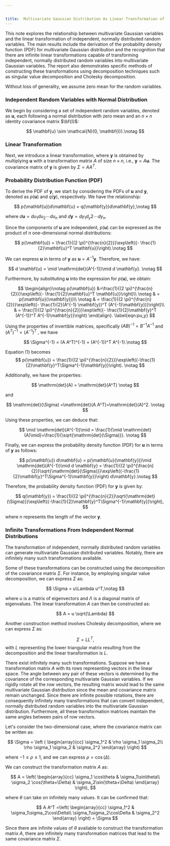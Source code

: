 ```yaml
---


title:	Multivariate Gaussian Distribution As Linear Transformation of Independent Normally Distributed Random Variables
---
```




This note explores the relationship between multivariate Gaussian variables and the linear transformation of independent, normally distributed random variables. The main results include the derivation of the probability density function (PDF) for multivariate Gaussian distribution and the recognition that there are infinite linear transformations capable of transforming independent, normally distributed random variables into multivariate Gaussian variables. The report also demonstrates specific methods of constructing these transformations using decomposition techniques such as singular value decomposition and Cholesky decomposition. 

Without loss of generality, we assume zero mean for the random variables.

### Independent Random Variables with Normal Distribution

We begin by considering a set of independent random variables, denoted as $\mathbf{u}$, each following a normal distribution with zero mean and an $n\times n$ identity covariance matrix $\bf{I}$:


$$
\mathbf{u} \sim \mathcal{N}(0, \mathbf{I}).\notag
$$



### Linear Transformation

Next, we introduce a linear transformation, where $\mathbf{y}$ is obtained by multiplying $\mathbf{u}$ with a transformation matrix $A$ of size $n \times n$, i.e., $\mathbf{y} = A \mathbf{u}$. The covariance matrix of $\mathbf{y}$ is given by $\Sigma = A A^T$.



### Probability Distribution Function (PDF)

To derive the PDF of $\mathbf{y}$, we start by considering the PDFs of $\mathbf{u}$ and $\mathbf{y}$, denoted as $p(\mathbf{u})$ and $q(\mathbf{y})$, respectively. We have the relationship:



$$
p(\mathbf{u})d\mathbf{u} = q(\mathbf{y})d\mathbf{y},\notag
$$


where $d\mathbf{u}=du_1du_2\cdots du_n$ and $d\mathbf{y} = dy_1 d_y2\cdots dy_n$.

Since the components of $\mathbf{u}$ are independent, $p(\mathbf{u})$ can be expressed as the product of $n$ one-dimensional normal distributions:


$$
p(\mathbf{u}) = \frac{1}{(2 \pi)^{\frac{n}{2}}}\exp\left({- \frac{1}{2}\mathbf{u}^T \mathbf{u}}\right).\notag
$$



We can express $\mathbf{u}$ in terms of $\mathbf{y}$ as $\mathbf{u} = A^{-1}\mathbf{y}$. Therefore, we have:


$$
d \mathbf{u} = \mid \mathrm{det}(A^{-1})\mid d \mathbf{y}. \notag
$$


Furthermore, by substituting $\mathbf{u}$ into the expression for $p(\mathbf{u})$, we obtain:


$$
\begin{align}\notag
 p(\mathbf{u}) &=\frac{1}{(2 \pi)^{\frac{n}{2}}}\exp\left({- \frac{1}{2}\mathbf{u}^T \mathbf{u}}\right)\\ \notag
 & = p(\mathbf{u}(\mathbf{y}))\\ \notag
 & = \frac{1}{(2 \pi)^{\frac{n}{2}}}\exp\left({- \frac{1}{2}(A^{-1} \mathbf{y})^T (A^{-1}\mathbf{y})}\right)\\
 & = \frac{1}{(2 \pi)^{\frac{n}{2}}}\exp\left({- \frac{1}{2}\mathbf{y}^T (A^{-1})^T A^{-1}\mathbf{y}}\right)
\end{align}.
\label{eqn:pu_y}
$$



Using  the properties of invertible matrices, specifically $(AB)^{-1} = B^{-1}A^{-1}$ and $(A^T)^{-1} = (A^{-1})^T$ , we have


$$
\Sigma^{-1} = (A A^T)^{-1} = (A^{-1})^T A^{-1}.\notag
$$


Equation ($1$) becomes
$$
p(\mathbf{u}) = \frac{1}{(2 \pi)^{\frac{n}{2}}}\exp\left({-\frac{1}{2}\mathbf{y}^T\Sigma^{-1}\mathbf{y}}\right). \notag
$$



Additionally, we have the properties:


$$
\mathrm{det}(A) = \mathrm{det}(A^T) \notag
$$

and


$$
\mathrm{det}(\Sigma) =\mathrm{det}(A A^T)=\mathrm{det}(A)^2. \notag
$$


Using these properties, we can deduce that:


$$
\mid \mathrm{det}(A^{-1})\mid = \frac{1}{\mid \mathrm{det}(A)\mid}=\frac{1}{\sqrt{\mathrm{det}(\Sigma)}}. \notag
$$


Finally, we can express the probability density function (PDF) for $\mathbf{u}$ in terms of $\mathbf{y}$ as follows:


$$
p(\mathbf{u}) d\mathbf{u} = p(\mathbf{u}(\mathbf{y}))\mid \mathrm{det}(A^{-1})\mid d \mathbf{y}
 = \frac{1}{(2 \pi)^{\frac{n}{2}}\sqrt{\mathrm{det}(\Sigma)}}\exp\left({-\frac{1}{2}\mathbf{y}^T\Sigma^{-1}\mathbf{y}}\right) d\mathbf{y}.\notag
$$


Therefore, the probability density function (PDF) for $\mathbf{y}$ is given by:


$$
q(\mathbf{y}) = \frac{1}{(2 \pi)^{\frac{n}{2}}\sqrt{\mathrm{det}(\Sigma)}}\exp\left({-\frac{1}{2}\mathbf{y}^T\Sigma^{-1}\mathbf{y}}\right),
$$



where $n$ represents the length of the vector $\mathbf{y}$.



### Infinite Transformations From Independent Normal Distributions



The transformation of independent, normally distributed random variables can generate multivariate Gaussian distributed variables. Notably, there are infinitely many such transformations available.

Some of these transformations can be constructed using the decomposition of the covariance matrix $\Sigma$. For instance, by employing singular value decomposition, we can express $\Sigma$ as:


$$
\Sigma = u\Lambda u^T,\notag
$$
 

where $u$ is a matrix of eigenvectors and $\Lambda$ is a diagonal matrix of eigenvalues. The linear transformation $A$ can then be constructed as:


$$
A = u \sqrt{\Lambda}
$$


Another construction method involves Cholesky decomposition, where we can express $\Sigma$ as:


$$
\Sigma = L L^T,
$$
with $L$ representing the lower triangular matrix resulting from the decomposition and the linear transformation is $L$.



There exist infinitely many such transformations. Suppose we have a transformation matrix $A$ with its rows representing vectors in the linear space. The angle between any pair of these vectors is determined by the covariance of the corresponding multivariate Gaussian variables. If we rigidly rotate all the row vectors, the resulting matrix would lead to the same multivariate Gaussian distribution since the mean and covariance matrix remain unchanged. Since there are infinite possible rotations, there are consequently infinitely many transformations that can convert independent, normally distributed random variables into the multivariate Gaussian distribution. Furthermore, all these transformation matrices maintain the same angles between pairs of row vectors.



Let's consider the two-dimensional case, where the covariance matrix can be written as:

 
$$
\Sigma = \left (
\begin{array}{cc}
\sigma_1^2 & \rho \sigma_1 \sigma_2\\
\rho \sigma_1 \sigma_2 & \sigma_2^2
\end{array}
\right)
$$


where $-1\leq \rho \leq 1$, and we can express $\rho = \cos(\Delta)$.



We can construct the transformation matrix $A$ as:


$$
A = \left(
\begin{array}{cc}
\sigma_1 \cos\theta & \sigma_1\sin\theta\\
\sigma_2 \cos(\theta+\Delta) & \sigma_2\sin(\theta+\Delta)
\end{array}
\right),
$$


where $\theta$ can take on infinitely many values. It can be confirmed that:

 
$$
A A^T =\left(
\begin{array}{cc}
\sigma_1^2 & \sigma_1\sigma_2\cos\Delta\\
\sigma_1\sigma_2\cos\Delta & \sigma_2^2
\end{array}
\right) = \Sigma
$$



Since there are infinite values of $\theta$ available to construct the transformation matrix $A$, there are infinitely many transformation matrices that lead to the same covariance matrix $\Sigma$.